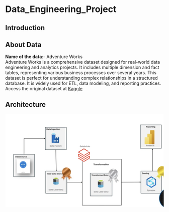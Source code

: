 # Data_Engineering_Project

## Introduction 
## About Data
**Name of the data**:- Adventure Works  
Adventure Works is a comprehensive dataset designed for real-world data engineering and analytics projects. It includes multiple dimension and fact tables, representing various business processes over several years. This dataset is perfect for understanding complex relationships in a structured database. It is widely used for ETL, data modeling, and reporting practices. Access the original dataset at [Kaggle](https://www.kaggle.com/datasets/ukveteran/adventure-works?resource=download )
## Architecture 
![Architecture](Arichitecture.png)

